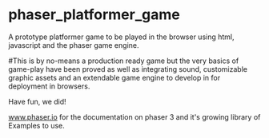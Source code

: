 # phaser_platformer_game
A prototype platformer game to be played in the browser using html, javascript and the phaser game engine.

#This is by no-means a production ready game but the very basics of game-play have been proved as well as integrating sound, customizable graphic assets and an extendable game engine to develop in for deployment in browsers. 

Have fun, we did!

www.phaser.io for the documentation on phaser 3 and it's growing library of Examples to use.
